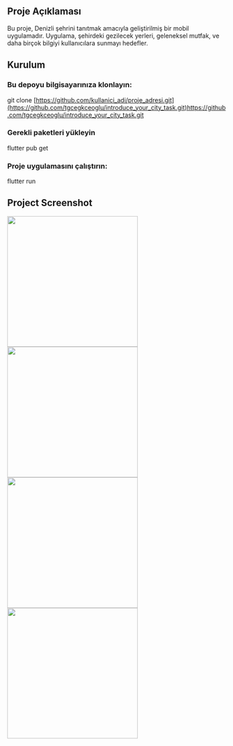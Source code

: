 ## Proje Açıklaması

Bu proje, Denizli şehrini tanıtmak amacıyla geliştirilmiş bir mobil uygulamadır. Uygulama, şehirdeki gezilecek yerleri, geleneksel mutfak,  ve daha birçok bilgiyi kullanıcılara sunmayı hedefler.

## Kurulum

### Bu depoyu bilgisayarınıza klonlayın: 

git clone [https://github.com/kullanici_adi/proje_adresi.git](https://github.com/tgcegkceoglu/introduce_your_city_task.git)https://github.com/tgcegkceoglu/introduce_your_city_task.git

### Gerekli paketleri yükleyin

flutter pub get

### Proje uygulamasını çalıştırın:

flutter run

## Project Screenshot
<p float="left">
      <img src="https://github.com/tgcegkceoglu/introduce_your_city_task/assets/74832430/7d0422c6-9ac3-47b3-869c-90935e50af18" width="300" />
      <img src="https://github.com/tgcegkceoglu/introduce_your_city_task/assets/74832430/7f0987ff-1e6f-4387-8877-fe6646ebbe59" width="300" />
   <br>
     <img src="https://github.com/tgcegkceoglu/introduce_your_city_task/assets/74832430/9b3dc707-84b0-48dc-ab61-f28e7dc9df78" width="300" />   
    <img src="https://github.com/tgcegkceoglu/introduce_your_city_task/assets/74832430/374e1ae2-401e-4ea2-8112-37c14e498139" width="300"/> 
</p>

